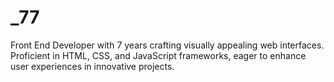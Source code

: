 # _77
Front End Developer with 7 years crafting visually appealing web interfaces. Proficient in HTML, CSS, and JavaScript frameworks, eager to enhance user experiences in innovative projects.
